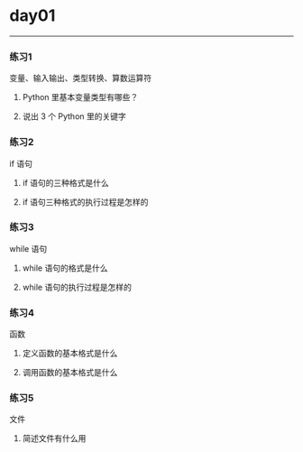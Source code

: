 # day01

---	
### 练习1

变量、输入输出、类型转换、算数运算符

1. Python 里基本变量类型有哪些？

2. 说出 3 个 Python 里的关键字

### 练习2

if 语句

1. if 语句的三种格式是什么

2. if 语句三种格式的执行过程是怎样的

### 练习3

while 语句

1. while 语句的格式是什么

2. while 语句的执行过程是怎样的

### 练习4

函数

1. 定义函数的基本格式是什么

2. 调用函数的基本格式是什么

### 练习5

文件

1. 简述文件有什么用
